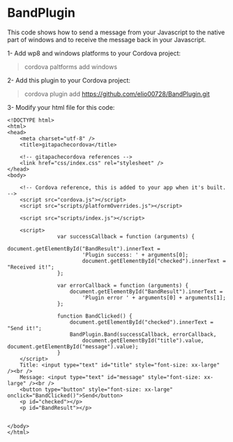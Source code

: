 # BandPlugin

This code shows how to send a message from your Javascript to the native part of windows and to receive the  message back in your Javascript. 

1- Add wp8 and windows platforms to your Cordova project:


>cordova paltforms add windows

2- Add this plugin to your Cordova project:

>cordova plugin add https://github.com/elio00728/BandPlugin.git

3- Modify your html file for this code:

```
<!DOCTYPE html>
<html>
<head>
    <meta charset="utf-8" />
    <title>gitapachecordova</title>

    <!-- gitapachecordova references -->
    <link href="css/index.css" rel="stylesheet" />
</head>
<body>

    <!-- Cordova reference, this is added to your app when it's built. -->
    <script src="cordova.js"></script>
    <script src="scripts/platformOverrides.js"></script>

    <script src="scripts/index.js"></script>

    <script>
                var successCallback = function (arguments) {
                        document.getElementById("BandResult").innerText =
                        'Plugin success: ' + arguments[0];
                        document.getElementById("checked").innerText = "Received it!";
                };

                var errorCallback = function (arguments) {
                    document.getElementById("BandResult").innerText =
                        'Plugin error ' + arguments[0] + arguments[1];
                };

                function BandClicked() {
                    document.getElementById("checked").innerText = "Send it!";
                    BandPlugin.Band(successCallback, errorCallback,
                        document.getElementById("title").value, document.getElementById("message").value);
                }
    </script>
    Title: <input type="text" id="title" style="font-size: xx-large" /><br />
    Message: <input type="text" id="message" style="font-size: xx-large" /><br />
    <button type="button" style="font-size: xx-large" onclick="BandClicked()">Send</button>
    <p id="checked"></p>
    <p id="BandResult"></p>
    
       
</body>
</html>






```
